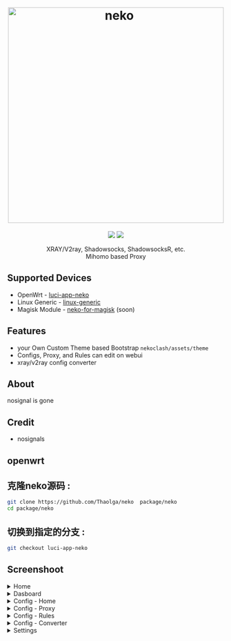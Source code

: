 <h1 align="center">
  <img src="https://raw.githubusercontent.com/Thaolga/neko/main/img/neko.png" alt="neko" width="500">
</h1>

<div align="center">
 <a target="_blank" href="https://github.com/Thaolga/neko/releases"><img src="https://img.shields.io/github/downloads/nosignals/neko/total?label=Total%20Download&labelColor=blue&style=for-the-badge"></a>
 <a target="_blank" href="https://dbai.team/discord"><img src="https://img.shields.io/discord/1127928183824597032?style=for-the-badge&logo=discord&label=%20"></a>
</div>


<p align="center">
  XRAY/V2ray, Shadowsocks, ShadowsocksR, etc.</br>
  Mihomo based Proxy
</p>

Supported Devices
---
- OpenWrt - [luci-app-neko](https://github.com/Thaolga/neko/tree/luci-app-neko)
- Linux Generic - [linux-generic](https://github.com/Thaolga/neko/tree/linux-generic)
- Magisk Module - [neko-for-magisk](https://github.com/Thaolga/neko/tree/neko-for-magisk) (soon)

Features
---
- your Own Custom Theme based Bootstrap ` nekoclash/assets/theme `
- Configs, Proxy, and Rules can edit on webui
- xray/v2ray config converter

About
---
nosignal is gone

Credit
---
- nosignals

openwrt
---
克隆neko源码 :
---

```bash
git clone https://github.com/Thaolga/neko  package/neko
cd package/neko
```
  
切换到指定的分支 :
---

```bash
git checkout luci-app-neko
```
  


Screenshoot
---
<details><summary>Home</summary>
 <p>
  <img src="https://raw.githubusercontent.com/Thaolga/neko/main/img/home.png" alt="home">
 </p>
</details>

<details><summary>Dasboard</summary>
 <p>
  <img src="https://raw.githubusercontent.com/Thaolga/neko/main/img/dashboard.png" alt="dash">
 </p>
</details>

<details><summary>Config - Home</summary>
  <img src="https://raw.githubusercontent.com/Thaolga/neko/main/img/config.png" alt="cfg">
</details>
<details><summary>Config - Proxy</summary>
  <img src="https://raw.githubusercontent.com/Thaolga/neko/main/img/config-proxy.png" alt="proxy">
</details>
<details><summary>Config - Rules</summary>
  <img src="https://raw.githubusercontent.com/Thaolga/neko/main/img/config-rules.png" alt="rules">
</details>
<details><summary>Config - Converter</summary>
  <img src="https://raw.githubusercontent.com/Thaolga/neko/main/img/config-converter.png" alt="conv">
</details>

<details><summary>Settings</summary>
  <img src="https://raw.githubusercontent.com/Thaolga/neko/main/img/setting.png" alt="setting">
</details>

